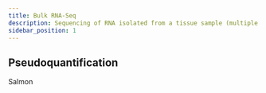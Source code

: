 ```yaml
---
title: Bulk RNA-Seq 
description: Sequencing of RNA isolated from a tissue sample (multiple cells)
sidebar_position: 1
---
```




## Pseudoquantification
Salmon